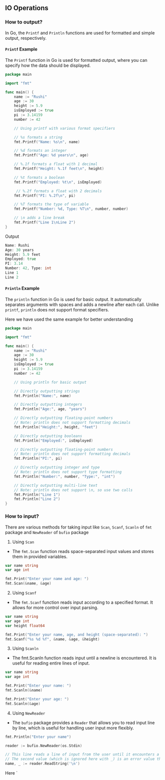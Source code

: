 ## IO Operations

### How to output?

In Go, the `Printf` and `Println` functions are used for formatted and simple output, respectively.

#### `Printf` Example

The `Printf` function in Go is used for formatted output, where you can specify how the data should be displayed.

```go
package main

import "fmt"

func main() {
    name := "Rushi"
    age := 30
    height := 5.9
    isEmployed := true
    pi := 3.14159
    number := 42

    // Using printf with various format specifiers

    // %s formats a string
    fmt.Printf("Name: %s\n", name)

    // %d formats an integer
    fmt.Printf("Age: %d years\n", age)

    // %.1f formats a float with 1 decimal
    fmt.Printf("Height: %.1f feet\n", height)

    // %t formats a boolean
    fmt.Printf("Employed: %t\n", isEmployed)

     // %.2f formats a float with 2 decimals
    fmt.Printf("PI: %.2f\n", pi)

    // %T formats the type of variable
    fmt.Printf("Number: %d, Type: %T\n", number, number)

    // \n adds a line break
    fmt.Printf("Line 1\nLine 2")
}
```

Output

```go
Name: Rushi
Age: 30 years
Height: 5.9 feet
Employed: true
PI: 3.14
Number: 42, Type: int
Line 1
Line 2
```

#### `Println` Example

The `println` function in Go is used for basic output. It automatically separates arguments with spaces and adds a newline after each call. Unlike `printf`, `println` does not support format specifiers.

Here we have used the same example for better understanding

```go
package main

import "fmt"

func main() {
    name := "Rushi"
    age := 30
    height := 5.9
    isEmployed := true
    pi := 3.14159
    number := 42

    // Using println for basic output

    // Directly outputting strings
    fmt.Println("Name:", name)

    // Directly outputting integers
    fmt.Println("Age:", age, "years")

    // Directly outputting floating-point numbers
    // Note: println does not support formatting decimals
    fmt.Println("Height:", height, "feet")

    // Directly outputting booleans
    fmt.Println("Employed:", isEmployed)

    // Directly outputting floating-point numbers
    // Note: println does not support formatting decimals
    fmt.Println("PI:", pi)

    // Directly outputting integer and type
    // Note: println does not support type formatting
    fmt.Println("Number:", number, "Type:", "int")

    // Directly outputting multi-line text
    // Note: println does not support \n, so use two calls
    fmt.Println("Line 1")
    fmt.Println("Line 2")
}
```

### How to input?

There are various methods for taking input like `Scan`, `Scanf`, `Scanln` of `fmt` package and `NewReader` of `bufio` package

1. Using `Scan`

- The `fmt.Scan` function reads space-separated input values and stores them in provided variables.

```go
var name string
var age int

fmt.Print("Enter your name and age: ")
fmt.Scan(&name, &age)
```

2. Using `Scanf`

- The `fmt.Scanf` function reads input according to a specified format. It allows for more control over input parsing.

```go
var name string
var age int
var height float64

fmt.Print("Enter your name, age, and height (space-separated): ")
fmt.Scanf("%s %d %f", &name, &age, &height)
```

3. Using `Scanln`

- The fmt.Scanln function reads input until a newline is encountered. It is useful for reading entire lines of input.

```go
var name string
var age int

fmt.Print("Enter your name: ")
fmt.Scanln(&name)

fmt.Print("Enter your age: ")
fmt.Scanln(&age)
```

4. Using `NewReader`

- The `bufio` package provides a `Reader` that allows you to read input line by line, which is useful for handling user input more flexibly.

```go
fmt.Println("Enter your name")

reader := bufio.NewReader(os.Stdin)

// This line reads a line of input from the user until it encounters a newline character (\n).
// The second value (which is ignored here with _) is an error value that is returned by ReadString.
name, _ := reader.ReadString('\n')
```

Here `
